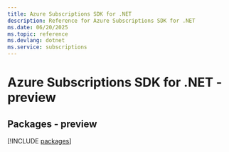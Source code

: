 ```yaml
---
title: Azure Subscriptions SDK for .NET
description: Reference for Azure Subscriptions SDK for .NET
ms.date: 06/20/2025
ms.topic: reference
ms.devlang: dotnet
ms.service: subscriptions
---
```

# Azure Subscriptions SDK for .NET - preview
## Packages - preview
[!INCLUDE [packages](subscriptions-index.md)]